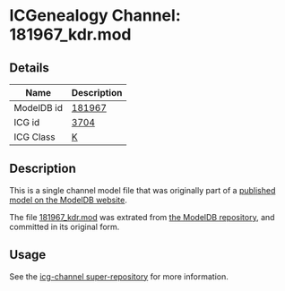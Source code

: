 # ICGenealogy Channel: 181967\_kdr.mod

## Details

Name | Description
---- | -----------
ModelDB id | [181967](http://senselab.med.yale.edu/ModelDB/ShowModel.cshtml?model=181967)
ICG id | [3704](http://icg.neurotheory.ox.ac.uk/channels/1/3704)
ICG Class | [K](http://icg.neurotheory.ox.ac.uk/channels/1)

## Description

This is a single channel model file that was originally part of a [published model on the ModelDB website](http://senselab.med.yale.edu/mModelDB/ShowModel.cshtml?model=181967).

The file [181967\_kdr.mod](181967_kdr.mod) was extrated from [the ModelDB repository](http://senselab.med.yale.edu/ModelDB/ShowModel.cshtml?model=181967), and committed in its original form.

## Usage

See the [icg-channel super-repository](https://github.com/icgenealogy/icg-channels) for more information.